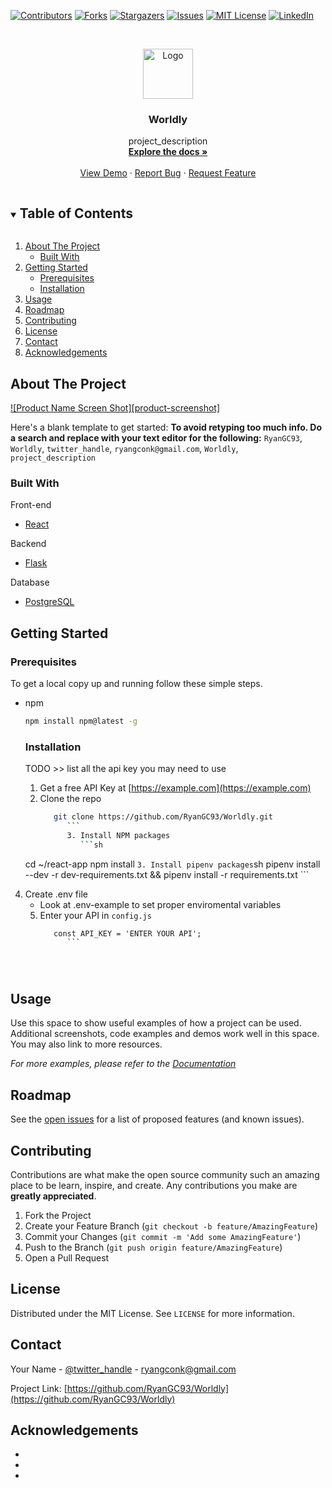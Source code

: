 <!--
*** Thanks for checking out the Best-README-Template. If you have a suggestion
*** that would make this better, please fork the repo and create a pull request
*** or simply open an issue with the tag "enhancement".
*** Thanks again! Now go create something AMAZING! :D
***
***
***
*** To avoid retyping too much info. Do a search and replace for the following:
*** RyanGC93, Worldly, twitter_handle, ryangconk@gmail.com, Worldly, Worldy is a booking site centered on bringing cultures together
-->



<!-- PROJECT SHIELDS -->
<!--
*** I'm using markdown "reference style" links for readability.
*** Reference links are enclosed in brackets [ ] instead of parentheses ( ).
*** See the bottom of this document for the declaration of the reference variables
*** for contributors-url, forks-url, etc. This is an optional, concise syntax you may use.
*** https://www.markdownguide.org/basic-syntax/#reference-style-links
-->
[![Contributors][contributors-shield]][contributors-url]
[![Forks][forks-shield]][forks-url]
[![Stargazers][stars-shield]][stars-url]
[![Issues][issues-shield]][issues-url]
[![MIT License][license-shield]][license-url]
[![LinkedIn][linkedin-shield]][linkedin-url]



<!-- PROJECT LOGO -->
<br />
<p align="center">
  <a href="https://github.com/RyanGC93/Worldly">
    <img src="images/logo.png" alt="Logo" width="80" height="80">
  </a>

  <h3 align="center">Worldly</h3>

  <p align="center">
    project_description
    <br />
    <a href="https://github.com/RyanGC93/Worldly"><strong>Explore the docs »</strong></a>
    <br />
    <br />
    <a href="https://github.com/RyanGC93/Worldly">View Demo</a>
    ·
    <a href="https://github.com/RyanGC93/Worldly/issues">Report Bug</a>
    ·
    <a href="https://github.com/RyanGC93/Worldly/issues">Request Feature</a>
  </p>
</p>



<!-- TABLE OF CONTENTS -->
<details open="open">
  <summary><h2 style="display: inline-block">Table of Contents</h2></summary>
  <ol>
    <li>
      <a href="#about-the-project">About The Project</a>
      <ul>
        <li><a href="#built-with">Built With</a></li>
      </ul>
    </li>
    <li>
      <a href="#getting-started">Getting Started</a>
      <ul>
        <li><a href="#prerequisites">Prerequisites</a></li>
        <li><a href="#installation">Installation</a></li>
      </ul>
    </li>
    <li><a href="#usage">Usage</a></li>
    <li><a href="#roadmap">Roadmap</a></li>
    <li><a href="#contributing">Contributing</a></li>
    <li><a href="#license">License</a></li>
    <li><a href="#contact">Contact</a></li>
    <li><a href="#acknowledgements">Acknowledgements</a></li>
  </ol>
</details>



<!-- ABOUT THE PROJECT -->
## About The Project

[![Product Name Screen Shot][product-screenshot]](https://example.com)

Here's a blank template to get started:
**To avoid retyping too much info. Do a search and replace with your text editor for the following:**
`RyanGC93`, `Worldly`, `twitter_handle`, `ryangconk@gmail.com`, `Worldly`, `project_description`


### Built With

Front-end
* [React](https://reactjs.org/)

Backend
* [Flask](flask.palletsprojects.com)

Database
* [PostgreSQL](https://www.postgresql.org/)



<!-- GETTING STARTED -->
## Getting Started


### Prerequisites

To get a local copy up and running follow these simple steps.

* npm
  ```sh
  npm install npm@latest -g
    ```
    
    ### Installation
    
    TODO >> list all the api key you may need to use
    
    1. Get a free API Key at [https://example.com](https://example.com)
    2. Clone the repo
       ```sh
          git clone https://github.com/RyanGC93/Worldly.git
             ```
             3. Install NPM packages
                ```sh
   cd ~/react-app
      npm install
      ```
   3. Install pipenv packages
      ```sh
      pipenv install --dev -r dev-requirements.txt && pipenv install -r requirements.txt
         ```   
4. Create .env file   
   - Look at .env-example to set proper enviromental variables
   5. Enter your API in `config.js`
      ```JS
         const API_KEY = 'ENTER YOUR API';
            ```




<!-- USAGE EXAMPLES -->
## Usage

Use this space to show useful examples of how a project can be used. Additional screenshots, code examples and demos work well in this space. You may also link to more resources.

_For more examples, please refer to the [Documentation](https://example.com)_



<!-- ROADMAP -->
## Roadmap

See the [open issues](https://github.com/RyanGC93/Worldly/issues) for a list of proposed features (and known issues).



<!-- CONTRIBUTING -->
## Contributing

Contributions are what make the open source community such an amazing place to be learn, inspire, and create. Any contributions you make are **greatly appreciated**.

1. Fork the Project
2. Create your Feature Branch (`git checkout -b feature/AmazingFeature`)
3. Commit your Changes (`git commit -m 'Add some AmazingFeature'`)
4. Push to the Branch (`git push origin feature/AmazingFeature`)
5. Open a Pull Request



<!-- LICENSE -->
## License

Distributed under the MIT License. See `LICENSE` for more information.



<!-- CONTACT -->
## Contact

Your Name - [@twitter_handle](https://twitter.com/twitter_handle) - ryangconk@gmail.com

Project Link: [https://github.com/RyanGC93/Worldly](https://github.com/RyanGC93/Worldly)



<!-- ACKNOWLEDGEMENTS -->
## Acknowledgements

* []()
* []()
* []()





<!-- MARKDOWN LINKS & IMAGES -->
<!-- https://www.markdownguide.org/basic-syntax/#reference-style-links -->
[contributors-shield]: https://img.shields.io/github/contributors/RyanGC93/Worldy.svg?style=for-the-badge
[contributors-url]: https://github.com/RyanGC93/Worldly/graphs/contributors
[forks-shield]: https://img.shields.io/github/forks/RyanGC93/Worldy.svg?style=for-the-badge
[forks-url]: https://github.com/RyanGC93/worldly/network/members
[stars-shield]: https://img.shields.io/github/stars/RyanGC93/worldly.svg?style=for-the-badge
[stars-url]: https://github.com/RyanGC93/repo/stargazers
[issues-shield]: https://img.shields.io/github/issues/RyanGC93/worldy.svg?style=for-the-badge
[issues-url]: https://github.com/RyanGC93/repo/issues
[license-shield]: https://img.shields.io/github/license/RyanGC93/repo.svg?style=for-the-badge
[license-url]: https://github.com/RyanGC93/worldly/blob/master/LICENSE.txt
[linkedin-shield]: https://img.shields.io/badge/-LinkedIn-black.svg?style=for-the-badge&logo=linkedin&colorB=555
[linkedin-url]: https://linkedin.com/in/RyanGC93
